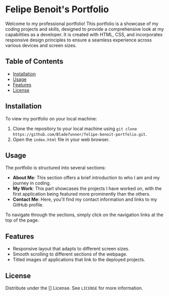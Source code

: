 # Felipe Benoit's Portfolio

Welcome to my professional portfolio! This portfolio is a showcase of my coding projects and skills, designed to provide a comprehensive look at my capabilities as a developer. It is created with HTML, CSS, and incorporates responsive design principles to ensure a seamless experience across various devices and screen sizes.

## Table of Contents

- [Installation](#installation)
- [Usage](#usage)
- [Features](#features)
- [License](#license)

## Installation

To view my portfolio on your local machine:

1. Clone the repository to your local machine using `git clone https://github.com/Blade7unner/felipe-benoit-portfolio.git`.
2. Open the `index.html` file in your web browser.

## Usage

The portfolio is structured into several sections:

- **About Me**: This section offers a brief introduction to who I am and my journey in coding.
- **My Work**: This part showcases the projects I have worked on, with the first application being featured more prominently than the others.
- **Contact Me**: Here, you'll find my contact information and links to my GitHub profile.

To navigate through the sections, simply click on the navigation links at the top of the page.

## Features

- Responsive layout that adapts to different screen sizes.
- Smooth scrolling to different sections of the webpage.
- Titled images of applications that link to the deployed projects.


## License

Distribute under the [] License. See `LICENSE` for more information.
